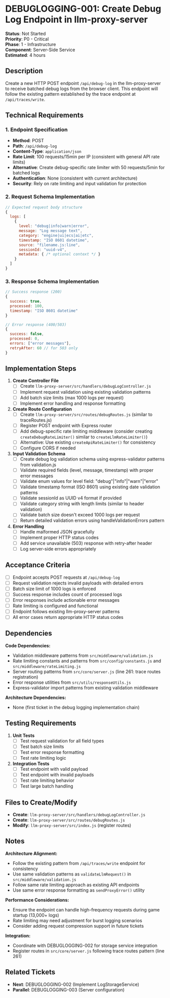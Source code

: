 # DEBUGLOGGING-001: Create Debug Log Endpoint in llm-proxy-server

**Status**: Not Started  
**Priority**: P0 - Critical  
**Phase**: 1 - Infrastructure  
**Component**: Server-Side Service  
**Estimated**: 4 hours  

## Description

Create a new HTTP POST endpoint `/api/debug-log` in the llm-proxy-server to receive batched debug logs from the browser client. This endpoint will follow the existing pattern established by the trace endpoint at `/api/traces/write`.

## Technical Requirements

### 1. Endpoint Specification
- **Method**: POST
- **Path**: `/api/debug-log`
- **Content-Type**: `application/json`
- **Rate Limit**: 100 requests/15min per IP (consistent with general API rate limits)
- **Alternative**: Create debug-specific rate limiter with 50 requests/5min for batched logs
- **Authentication**: None (consistent with current architecture)
- **Security**: Rely on rate limiting and input validation for protection

### 2. Request Schema Implementation
```javascript
// Expected request body structure
{
  logs: [
    {
      level: "debug|info|warn|error",
      message: "Log message text",
      category: "engine|ui|ecs|ai|etc",
      timestamp: "ISO 8601 datetime",
      source: "filename.js:line",
      sessionId: "uuid-v4",
      metadata: { /* optional context */ }
    }
  ]
}
```

### 3. Response Schema Implementation
```javascript
// Success response (200)
{
  success: true,
  processed: 100,
  timestamp: "ISO 8601 datetime"
}

// Error response (400/503)
{
  success: false,
  processed: 0,
  errors: ["error messages"],
  retryAfter: 60 // for 503 only
}
```

## Implementation Steps

1. **Create Controller File**
   - [ ] Create `llm-proxy-server/src/handlers/debugLogController.js`
   - [ ] Implement request validation using existing validation patterns
   - [ ] Add batch size limits (max 1000 logs per request)
   - [ ] Implement error handling and response formatting

2. **Create Route Configuration**
   - [ ] Create `llm-proxy-server/src/routes/debugRoutes.js` (similar to traceRoutes.js)
   - [ ] Register POST endpoint with Express router
   - [ ] Add debug-specific rate limiting middleware (consider creating `createDebugRateLimiter()` similar to `createLlmRateLimiter()`)
   - [ ] Alternative: Use existing `createApiRateLimiter()` for consistency
   - [ ] Configure CORS if needed

3. **Input Validation Schema**
   - [ ] Create debug log validation schema using express-validator patterns from validation.js
   - [ ] Validate required fields (level, message, timestamp) with proper error messages
   - [ ] Validate enum values for level field: "debug"|"info"|"warn"|"error"
   - [ ] Validate timestamp format (ISO 8601) using existing date validation patterns
   - [ ] Validate sessionId as UUID v4 format if provided
   - [ ] Validate category string with length limits (similar to header validation)
   - [ ] Validate batch size doesn't exceed 1000 logs per request
   - [ ] Return detailed validation errors using handleValidationErrors pattern

4. **Error Handling**
   - [ ] Handle malformed JSON gracefully
   - [ ] Implement proper HTTP status codes
   - [ ] Add service unavailable (503) response with retry-after header
   - [ ] Log server-side errors appropriately

## Acceptance Criteria

- [ ] Endpoint accepts POST requests at `/api/debug-log`
- [ ] Request validation rejects invalid payloads with detailed errors
- [ ] Batch size limit of 1000 logs is enforced
- [ ] Success response includes count of processed logs
- [ ] Error responses include actionable error messages
- [ ] Rate limiting is configured and functional
- [ ] Endpoint follows existing llm-proxy-server patterns
- [ ] All error cases return appropriate HTTP status codes

## Dependencies

**Code Dependencies:**
- Validation middleware patterns from `src/middleware/validation.js`
- Rate limiting constants and patterns from `src/config/constants.js` and `src/middleware/rateLimiting.js`
- Server routing patterns from `src/core/server.js` (line 261: trace routes registration)
- Error response utilities from `src/utils/responseUtils.js`
- Express-validator import patterns from existing validation middleware

**Architecture Dependencies:**
- None (first ticket in the debug logging implementation chain)

## Testing Requirements

1. **Unit Tests**
   - [ ] Test request validation for all field types
   - [ ] Test batch size limits
   - [ ] Test error response formatting
   - [ ] Test rate limiting logic

2. **Integration Tests**
   - [ ] Test endpoint with valid payload
   - [ ] Test endpoint with invalid payloads
   - [ ] Test rate limiting behavior
   - [ ] Test large batch handling

## Files to Create/Modify

- **Create**: `llm-proxy-server/src/handlers/debugLogController.js`
- **Create**: `llm-proxy-server/src/routes/debugRoutes.js`
- **Modify**: `llm-proxy-server/src/index.js` (register routes)

## Notes

**Architecture Alignment:**
- Follow the existing pattern from `/api/traces/write` endpoint for consistency
- Use same validation patterns as `validateLlmRequest()` in `src/middleware/validation.js`
- Follow same rate limiting approach as existing API endpoints
- Use same error response formatting as `sendProxyError()` utility

**Performance Considerations:**
- Ensure the endpoint can handle high-frequency requests during game startup (13,000+ logs)
- Rate limiting may need adjustment for burst logging scenarios
- Consider adding request compression support in future tickets

**Integration:**
- Coordinate with DEBUGLOGGING-002 for storage service integration
- Register routes in `src/core/server.js` following trace routes pattern (line 261)

## Related Tickets

- **Next**: DEBUGLOGGING-002 (Implement LogStorageService)
- **Parallel**: DEBUGLOGGING-003 (Server configuration)